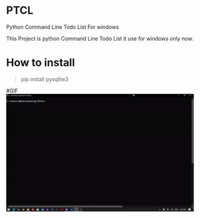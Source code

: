 # PTCL
Python Command Line Todo List For windows

This Project is python Command Line Todo List it use for windows only now.

# How to install 
> pip install pysqlite3

#GIF
![](https://github.com/Karibura-Cyber/PTCL/blob/main/ezgif-4-9bc24f303374.gif?raw=true)
